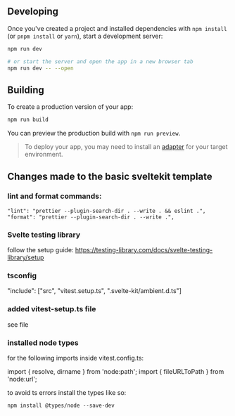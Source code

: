 ## Developing

Once you've created a project and installed dependencies with `npm install` (or `pnpm install` or `yarn`), start a development server:

```bash
npm run dev

# or start the server and open the app in a new browser tab
npm run dev -- --open
```

## Building

To create a production version of your app:

```bash
npm run build
```

You can preview the production build with `npm run preview`.

> To deploy your app, you may need to install an [adapter](https://kit.svelte.dev/docs/adapters) for your target environment.

## Changes made to the basic sveltekit template

### lint and format commands:

```shell
"lint": "prettier --plugin-search-dir . --write . && eslint .",
"format": "prettier --plugin-search-dir . --write .",
```

### Svelte testing library

follow the setup guide: https://testing-library.com/docs/svelte-testing-library/setup

### tsconfig

"include": ["src", "vitest.setup.ts", ".svelte-kit/ambient.d.ts"]

### added vitest-setup.ts file

see file

### installed node types

for the following imports inside vitest.config.ts:

import { resolve, dirname } from 'node:path';
import { fileURLToPath } from 'node:url';

to avoid ts errors install the types like so:

```npm install @types/node --save-dev```



